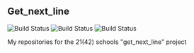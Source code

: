 ## Get_next_line

![Build Status](https://img.shields.io/github/license/selysse/get_next_line?style=plastic)
![Build Status](https://img.shields.io/github/languages/code-size/selysse/get_next_line?style=plastic)
![Build Status](https://img.shields.io/github/last-commit/selysse/get_next_line?style=plastic)

My repositories for the 21(42) schools "get_next_line" project
